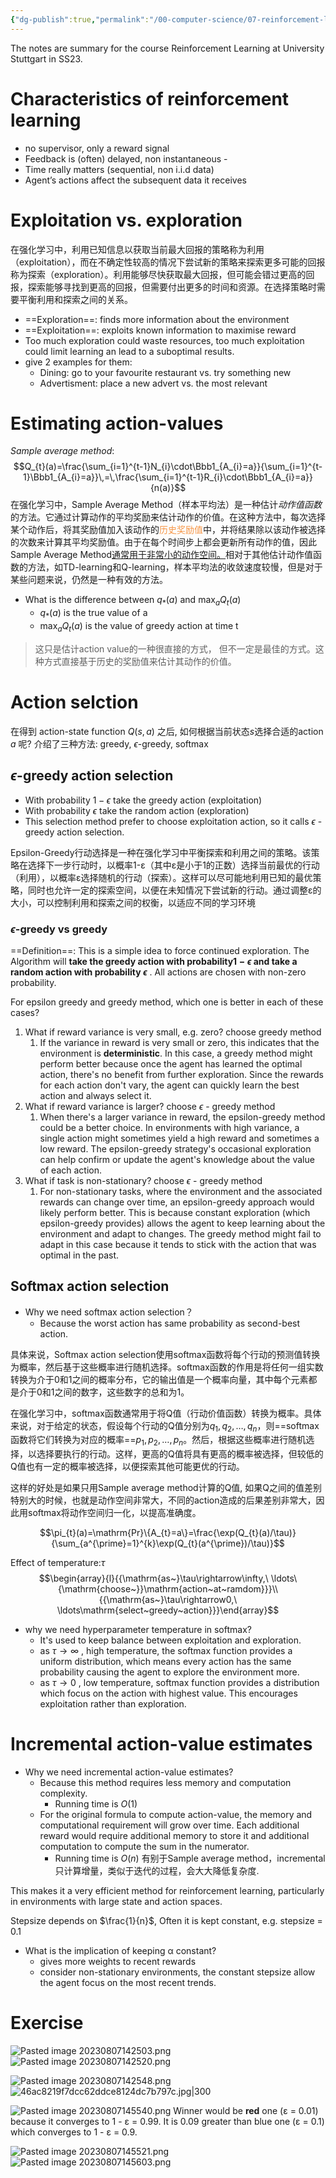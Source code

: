 ```yaml
---
{"dg-publish":true,"permalink":"/00-computer-science/07-reinforcement-learning/00-multi-armed-bandits/"}
---
```


The notes are summary for the course Reinforcement Learning at University Stuttgart in SS23.  
# Characteristics of reinforcement learning
- no supervisor, only a reward signal 
- Feedback is (often) delayed, non instantaneous -
- Time really matters (sequential, non i.i.d data) 
- Agent’s actions affect the subsequent data it receives

# Exploitation vs. exploration
在强化学习中，利用已知信息以获取当前最大回报的策略称为利用（exploitation），而在不确定性较高的情况下尝试新的策略来探索更多可能的回报称为探索（exploration）。利用能够尽快获取最大回报，但可能会错过更高的回报，探索能够寻找到更高的回报，但需要付出更多的时间和资源。在选择策略时需要平衡利用和探索之间的关系。

- ==Exploration==:  finds more information about the environment
- ==Exploitation==:  exploits known information to maximise reward
- Too much exploration could waste resources, too much exploitation could limit learning an lead to a suboptimal results.
- give 2 examples for them:
	- Dining:  go to your favourite restaurant vs. try something new
	- Advertisment: place a new advert vs. the most relevant

# Estimating action-values

*Sample average method*:
$$Q_{t}(a)=\frac{\sum_{i=1}^{t-1}N_{i}\cdot\Bbb1_{A_{i}=a}}{\sum_{i=1}^{t-1}\Bbb1_{A_{i}=a}}\,=\,\frac{\sum_{i=1}^{t-1}R_{i}\cdot\Bbb1_{A_{i}=a}}{n(a)}$$
在强化学习中，Sample Average Method（样本平均法）是一种估计*动作值函数*的方法。它通过计算动作的平均奖励来估计动作的价值。在这种方法中，每次选择某个动作后，将其奖励值加入该动作的<font color="#f79646">历史奖励值</font>中，并将结果除以该动作被选择的次数来计算其平均奖励值。由于在每个时间步上都会更新所有动作的值，因此Sample Average Method<u>通常用于非常小的动作空间。</u>相对于其他估计动作值函数的方法，如TD-learning和Q-learning，样本平均法的收敛速度较慢，但是对于某些问题来说，仍然是一种有效的方法。

- What is the difference between $q_{*}(a)$ and $\text{max}_aQ_t(a)$ 
	- $q_{*}(a)$ is the true value of a
	-  $\text{max}_aQ_t(a)$ is the value of greedy action at time t

> 这只是估计action value的一种很直接的方式， 但不一定是最佳的方式。这种方式直接基于历史的奖励值来估计其动作的价值。
# Action selction
在得到 action-state function $Q(s,a)$ 之后, 如何根据当前状态$s$选择合适的action $a$ 呢? 介绍了三种方法: greedy, $\epsilon$-greedy, softmax
## $\epsilon$-greedy action selection
- With probability $1-\epsilon$ take the greedy action (exploitation)
- With probability $\epsilon$ take the random action (exploration)
- This selection method prefer to choose exploitation action, so it calls $\epsilon$ -greedy action selection.

Epsilon-Greedy行动选择是一种在强化学习中平衡探索和利用之间的策略。该策略在选择下一步行动时，以概率1-ε（其中ε是小于1的正数）选择当前最优的行动（利用），以概率ε选择随机的行动（探索）。这样可以尽可能地利用已知的最优策略，同时也允许一定的探索空间，以便在未知情况下尝试新的行动。通过调整ε的大小，可以控制利用和探索之间的权衡，以适应不同的学习环境

### $\epsilon$-greedy vs greedy
==Definition==: This is a simple idea to force continued exploration. The Algorithm will **take the greedy action with probability$1-\epsilon$ and take a random action with probability $\epsilon$** . All actions are chosen with non-zero probability.

For epsilon greedy and greedy method, which one is better in each of these cases? 
1. What if reward variance is very small, e.g. zero? choose greedy method
	1. If the variance in reward is very small or zero, this indicates that the environment is **deterministic**. In this case, a greedy method might perform better because once the agent has learned the optimal action, there's no benefit from further exploration. Since the rewards for each action don't vary, the agent can quickly learn the best action and always select it.
2. What if reward variance is larger?  choose $\epsilon$ - greedy method
	1. When there's a larger variance in reward, the epsilon-greedy method could be a better choice. In environments with high variance, a single action might sometimes yield a high reward and sometimes a low reward. The epsilon-greedy strategy's occasional exploration can help confirm or update the agent's knowledge about the value of each action.
3. What if task is non-stationary? choose $\epsilon$ - greedy method
	1. For non-stationary tasks, where the environment and the associated rewards can change over time, an epsilon-greedy approach would likely perform better. This is because constant exploration (which epsilon-greedy provides) allows the agent to keep learning about the environment and adapt to changes. The greedy method might fail to adapt in this case because it tends to stick with the action that was optimal in the past.

## Softmax action selection
- Why we need softmax action selection？
	- Because the worst action has same probability as second-best action.

具体来说，Softmax action selection使用softmax函数将每个行动的预测值转换为概率，然后基于这些概率进行随机选择。softmax函数的作用是将任何一组实数转换为介于0和1之间的概率分布，它的输出值是一个概率向量，其中每个元素都是介于0和1之间的数字，这些数字的总和为1。

在强化学习中，softmax函数通常用于将Q值（行动价值函数）转换为概率。具体来说，对于给定的状态，假设每个行动的Q值分别为$q_1, q_2, \dots, q_n$，则==softmax函数将它们转换为对应的概率==$p_1, p_2, \dots, p_n$。然后，根据这些概率进行随机选择，以选择要执行的行动。这样，更高的Q值将具有更高的概率被选择，但较低的Q值也有一定的概率被选择，以便探索其他可能更优的行动。

这样的好处是如果只用Sample average method计算的Q值, 如果Q之间的值差别特别大的时候，也就是动作空间非常大，不同的action造成的后果差别非常大，因此用softmax将动作空间归一化，以提高准确度。

$$\pi_{t}(a)=\mathrm{Pr}\{A_{t}=a\}=\frac{\exp(Q_{t}(a)/\tau)}{\sum_{a^{\prime}=1}^{k}\exp(Q_{t}(a^{\prime})/\tau)}$$

Effect of temperature:$\tau$
$$\begin{array}{l}{{\mathrm{as~}\tau\rightarrow\infty,\ \ldots\ {\mathrm{choose~}}\mathrm{action~at~ramdom}}}\\ {{\mathrm{as~}\tau\rightarrow0,\ \ldots\mathrm{select~greedy~action}}}\end{array}$$

- why we need hyperparameter temperature in softmax?
	- It's used to keep balance between exploitation and exploration.
	- as $\tau \rightarrow \infty$ , high temperature, the softmax function provides a uniform distribution, which means every action has the same probability causing the agent to explore the environment more.
	- as $\tau \rightarrow 0$ , low temperature, softmax function provides a distribution which focus on the action with highest value. This encourages exploitation rather than exploration.

# Incremental action-value estimates
- Why we need incremental action-value estimates?
	- Because this method requires less memory and computation complexity. 
		- Running time is $O(1)$
	- For the original formula to compute action-value, the memory and computational requirement will grow over time. Each additional reward would require additional memory to store it and additional computation to compute the sum in the numerator. 
		- Running time is $O(n)$
有别于Sample average method，incremental 只计算增量，类似于迭代的过程，会大大降低复杂度. 


This makes it a very efficient method for reinforcement learning, particularly in environments with large state and action spaces.

Stepsize depends on $\frac{1}{n}$, Often it is kept constant, e.g. stepsize = 0.1
- What is the implication of keeping α constant?
	- gives more weights to recent rewards
	- consider non-stationary environments, the constant stepsize allow the agent focus on the most recent trends.


# Exercise
![Pasted image 20230807142503.png](/img/user/00%20Computer%20Science/07%20Reinforcement%20Learning/attachments/Pasted%20image%2020230807142503.png)
![Pasted image 20230807142520.png](/img/user/00%20Computer%20Science/07%20Reinforcement%20Learning/attachments/Pasted%20image%2020230807142520.png)

![Pasted image 20230807142548.png](/img/user/00%20Computer%20Science/07%20Reinforcement%20Learning/attachments/Pasted%20image%2020230807142548.png)
![46ac8219f7dcc62ddce8124dc7b797c.jpg|300](/img/user/00%20Computer%20Science/07%20Reinforcement%20Learning/attachments/46ac8219f7dcc62ddce8124dc7b797c.jpg)

![Pasted image 20230807145540.png](/img/user/00%20Computer%20Science/07%20Reinforcement%20Learning/attachments/Pasted%20image%2020230807145540.png)
   Winner would be **red** one (ε = 0.01) because it converges to 1 - ε = 0.99. It is 0.09 greater than blue one (ε = 0.1) which converges to 1 - ε = 0.9.

![Pasted image 20230807145521.png](/img/user/00%20Computer%20Science/07%20Reinforcement%20Learning/attachments/Pasted%20image%2020230807145521.png) ![Pasted image 20230807145603.png](/img/user/00%20Computer%20Science/07%20Reinforcement%20Learning/attachments/Pasted%20image%2020230807145603.png)